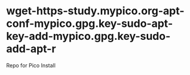 # wget-https-study.mypico.org-apt-conf-mypico.gpg.key-sudo-apt-key-add-mypico.gpg.key-sudo-add-apt-r
Repo for Pico Install
